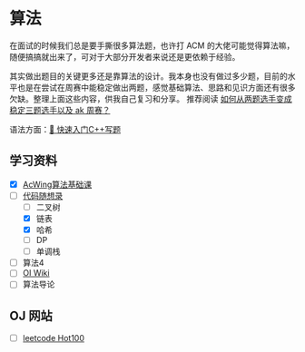 # 算法
在面试的时候我们总是要手撕很多算法题，也许打 ACM 的大佬可能觉得算法嘛，随便搞搞就出来了，可对于大部分开发者来说还是更依赖于经验。

其实做出题目的关键更多还是靠算法的设计。我本身也没有做过多少题，目前的水平也是在尝试在周赛中能稳定做出两题，感觉基础算法、思路和见识方面还有很多欠缺。整理上面这些内容，供我自己复习和分享。
推荐阅读 [如何从两题选手变成稳定三题选手以及 ak 周赛？](https://leetcode.cn/circle/discuss/WMD02i/view/cpLrhM/)

语法方面：[🚀 快速入门C++写题](https://hughtaiyaki.github.io/Blog/2024/09/03/%E5%BF%AB%E9%80%9F%E5%85%A5%E9%97%A8C-%E5%86%99%E9%A2%98/)

## 学习资料
- [x] [AcWing算法基础课](https://www.acwing.com/activity/content/11/)
- [ ] [代码随想录](https://www.bilibili.com/video/BV1Hy4y1t7ij)
    * [ ] 二叉树
    * [x] 链表
    * [x] 哈希
    * [ ] DP
    * [ ] 单调栈
- [ ] 算法4
- [ ] [OI Wiki](https://oi-wiki.org/)
- [ ] 算法导论

## OJ 网站
- [ ] [leetcode Hot100](https://leetcode.cn/studyplan/top-100-liked/)
